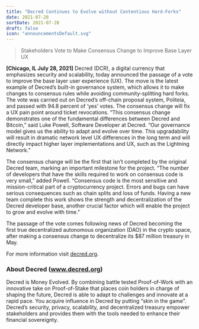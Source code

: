 ```yaml
---
title: "Decred Continues to Evolve without Contentious Hard-Forks"
date: 2021-07-28
sortDate: 2021-07-28
draft: false
icon: "announcementsDefault.svg"
---
```


> Stakeholders Vote to Make Consensus Change to Improve Base Layer UX

**[Chicago, IL July 28, 2021]**  Decred (DCR), a digital currency that
emphasizes security and scalability, today announced the passage of a vote to
improve the base layer user experience (UX). The move is the latest example of
Decred’s built-in governance system, which allows it to make changes to
consensus rules while avoiding community-splitting hard forks. The vote was
carried out on Decred’s off-chain proposal system, Politeia, and passed with
94.8 percent of ‘yes’ votes. The consensus change will fix a UX pain point
around ticket revocations. “This consensus change demonstrates one of the
fundamental differences between Decred and Bitcoin,” said Luke Powell, Software
Developer at Decred. “Our governance model gives us the ability to adapt and
evolve over time. This upgradability will result in dramatic network level UX
differences in the long term and will directly impact higher layer
implementations and UX, such as the Lightning Network.”

The consensus change will be the first that isn’t completed by the original
Decred team, marking an important milestone for the project. “The number of
developers that have the skills required to work on consensus code is very
small,” added Powell. “Consensus code is the most sensitive and mission-critical
part of a cryptocurrency project. Errors and bugs can have serious consequences
such as chain splits and loss of funds. Having a new team complete this work
shows the strength and decentralization of the Decred developer base, another
crucial factor which will enable the project to grow and evolve with time.”

The passage of the vote comes following news of Decred becoming the first true
decentralized autonomous organization (DAO) in the crypto space, after making a
consensus change to decentralize its $87 million treasury in May.

For more information visit [decred.org](https://decred.org/).

### About Decred (www.decred.org)

Decred is Money Evolved. By combining battle tested Proof-of-Work with an
innovative take on Proof-of-Stake that places coin holders in charge of shaping
the future, Decred is able to adapt to challenges and innovate at a rapid pace.
You acquire influence in Decred by putting “skin in the game”. Decred’s
security, privacy, scalability, and decentralized treasury empower stakeholders
and provides them with the tools needed to enhance their financial sovereignty.
